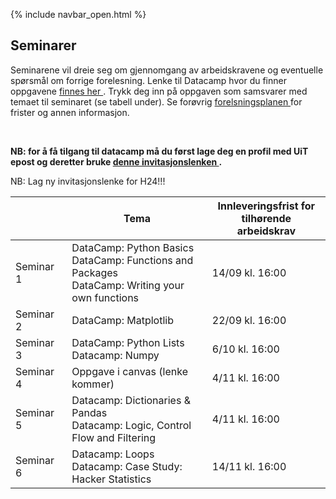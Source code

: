 {% include navbar_open.html %}
## Seminarer



<p>Seminarene vil dreie seg om gjennomgang av arbeidskravene og eventuelle spørsmål om forrige forelesning. Lenke til Datacamp hvor du finner oppgavene <a href='https://app.datacamp.com/learn/'> finnes her </a>. Trykk deg inn på oppgaven som samsvarer med temaet til seminaret (se tabell under). Se forøvrig <a href='https://uit-sok-1003-h24.github.io/frister.html'> forelsningsplanen </a> for frister og annen informasjon. </p> <br>

<p> <b> NB: for å få tilgang til datacamp må du først lage deg en profil med UiT epost og deretter bruke <a href='https://www.datacamp.com/groups/shared_links/17dc8405ae39e6e7f7f3e9015d5fc91ae856be617820c92eff6838afcbb8af0e'> denne invitasjonslenken </a>.</b> </p> NB: Lag ny invitasjonslenke for H24!!!


| <img width=120/>|  Tema <img width=600/>       |       Innleveringsfrist for tilhørende arbeidskrav        |
|-----------------|------------------------------|---------------|
|Seminar 1        |DataCamp: Python Basics<br> DataCamp: Functions and Packages <br> DataCamp: Writing your own functions| 14/09 kl. 16:00 |
|Seminar 2        |DataCamp: Matplotlib| 22/09 kl. 16:00 |
|Seminar 3        |DataCamp: Python Lists <br> Datacamp: Numpy| 6/10 kl. 16:00 |
|Seminar 4        |Oppgave i canvas (lenke kommer)| 4/11 kl. 16:00|
|Seminar 5        |Datacamp: Dictionaries & Pandas <br>Datacamp: Logic, Control Flow and Filtering| 4/11 kl. 16:00 |
|Seminar 6        |Datacamp: Loops<br> Datacamp: Case Study: Hacker Statistics| 14/11 kl. 16:00|

